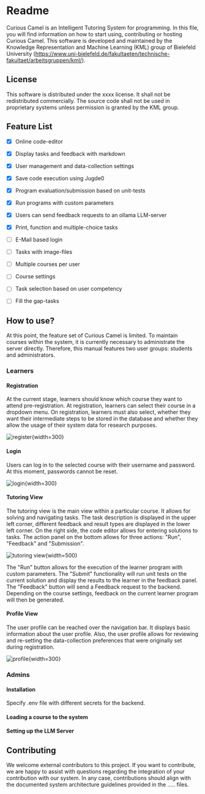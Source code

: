 # Readme

Curious Camel is an Intelligent Tutoring System for programming. In this file, you will find information on how to start using, contributing or hosting Curious Camel. This software is developed and maintained by the Knowledge Representation and Machine Learning (KML) group of Bielefeld University (https://www.uni-bielefeld.de/fakultaeten/technische-fakultaet/arbeitsgruppen/kml/). 

## License

This software is distributed under the xxxx license. It shall not be redistributed commercially. The source code shall not be used in proprietary systems unless permission is granted by the KML group. 

## Feature List 

- [x] Online code-editor
- [x] Display tasks and feedback with markdown
- [x] User management and data-collection settings
- [x] Save code execution using Jugde0
- [x] Program evaluation/submission based on unit-tests
- [x] Run programs with custom parameters
- [x] Users can send feedback requests to an ollama LLM-server
- [x] Print, function and multiple-choice tasks
- [ ] E-Mail based login
- [ ] Tasks with image-files
- [ ] Multiple courses per user
- [ ] Course settings
- [ ] Task selection based on user competency
- [ ] Fill the gap-tasks


## How to use?

At this point, the feature set of Curious Camel is limited. To maintain courses within the system, it is currently necessary to administrate the server directly. Therefore, this manual features two user groups: students and administrators. 

### Learners

#### Registration

At the current stage, learners should know which course they want to attend pre-registration. At registration, learners can select their course in a dropdown menu. On registration, learners must also select, whether they want their intermediate steps to be stored in the database and whether they allow the usage of their system data for research purposes. 

![register](doc/pictures/register.png "Title Text"){width=300}


#### Login

Users can log in to the selected course with their username and password. At this moment, passwords cannot be reset.

![login](doc/pictures/login.png "Title Text"){width=300}

#### Tutoring View

The tutoring view is the main view within a particular course. It allows for solving and navigating tasks. The task description is displayed in the upper left corner, different feedback and result types are displayed in the lower left corner. On the right side, the code editor allows for entering solutions to tasks. The action panel on the bottom allows for three actions: "Run", "Feedback" and "Submission". 

![tutoring view](doc/pictures/tutoring_view.png "Title Text"){width=500}


The "Run" button allows for the execution of the learner program with custom parameters. The "Submit" functionality will run unit tests on the current solution and display the results to the learner in the feedback panel. The "Feedback" button will send a Feedback request to the backend. Depending on the course settings, feedback on the current learner program will then be generated.

#### Profile View

The user profile can be reached over the navigation bar. It displays basic information about the user profile. Also, the user profile allows for reviewing and re-setting the data-collection preferences that were originally set during registration.


![profile](doc/pictures/profile.png "Title Text"){width=300}

### Admins

#### Installation

Specify .env file with different secrets for the backend.

#### Loading a course to the system

#### Setting up the LLM Server

## Contributing

We welcome external contributors to this project. If you want to contribute, we are happy to assist with questions regarding the integration of your contribution with our system. In any case, contributions should align with the documented system architecture guidelines provided in the ..... files.